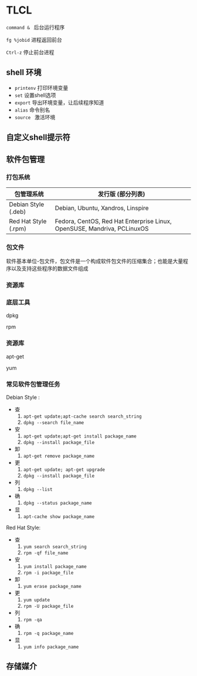 # TLCL

`command & ` 后台运行程序

`fg %jobid` 进程返回前台

`Ctrl-z` 停止前台进程

## shell 环境
- `printenv` 打印环境变量
- `set` 设置shell选项
- `export` 导出环境变量，让后续程序知道
- `alias` 命令别名
- `source ` 激活环境

## 自定义shell提示符


## 软件包管理

### 打包系统

|包管理系统	|发行版 (部分列表)|
|------|------|
Debian Style (.deb)	|Debian, Ubuntu, Xandros, Linspire|
Red Hat Style (.rpm)|	Fedora, CentOS, Red Hat Enterprise Linux, OpenSUSE, Mandriva, PCLinuxOS|


### 包文件
软件基本单位-包文件，包文件是一个构成软件包文件的压缩集合；也能是大量程序以及支持这些程序的数据文件组成

### 资源库

### 底层工具
dpkg  

rpm

### 资源库
apt-get 

yum

### 常见软件包管理任务

Debian Style :
- 查 
	1. `apt-get update;apt-cache search search_string`
	2. `dpkg --search file_name`
- 安  
	1. `apt-get update;apt-get install package_name`
	2. `dpkg --install package_file`
- 卸  
	1. `apt-get remove package_name`
- 更  
	1. `apt-get update; apt-get upgrade`
	2. `dpkg --install package_file`
- 列  
	1. `dpkg --list`
- 确  
	1. `dpkg --status package_name`
- 显  
	1. `apt-cache show package_name`
	
Red Hat Style:
- 查 
	1. `yum search search_string`
	2. `rpm -qf file_name`
- 安  
	1. `yum install package_name`
	2. `rpm -i package_file`
- 卸  
	1. `yum erase package_name`
- 更  
	1. `yum update`  
	2. `rpm -U package_file`
- 列  
	1. `rpm -qa`
- 确  
	1. `rpm -q package_name`
- 显  
	1. `yum info package_name`


## 存储媒介










